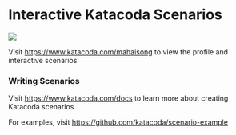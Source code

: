 # Interactive Katacoda Scenarios

[![](http://shields.katacoda.com/katacoda/mahaisong/count.svg)](https://www.katacoda.com/mahaisong "Get your profile on Katacoda.com")

Visit https://www.katacoda.com/mahaisong to view the profile and interactive scenarios

### Writing Scenarios
Visit https://www.katacoda.com/docs to learn more about creating Katacoda scenarios

For examples, visit https://github.com/katacoda/scenario-example
